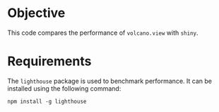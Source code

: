 # Objective

This code compares the performance of `volcano.view` with `shiny`.

# Requirements

The `lighthouse` package is used to benchmark performance. It can be installed using the following command: 

```
npm install -g lighthouse
```
